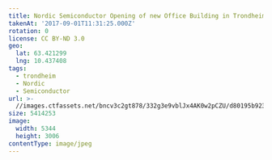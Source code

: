 ```yaml
---
title: Nordic Semiconductor Opening of new Office Building in Trondheim
takenAt: '2017-09-01T11:31:25.000Z'
rotation: 0
license: CC BY-ND 3.0
geo:
  lat: 63.421299
  lng: 10.437408
tags:
  - trondheim
  - Nordic
  - Semiconductor
url: >-
  //images.ctfassets.net/bncv3c2gt878/332g3e9vblJx4AK0w2pCZU/d80195b923a270fc89db2b1fbc5aeda7/nordic-semiconductor-opening-of-new-office-building-in-trondheim_36817823006_o
size: 5414253
image:
  width: 5344
  height: 3006
contentType: image/jpeg
---
```


